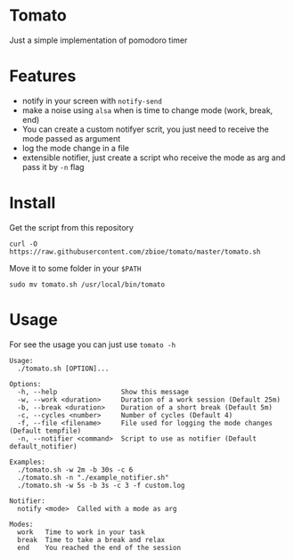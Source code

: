 # Tomato

Just a simple implementation of pomodoro timer

# Features
- notify in your screen with `notify-send`
- make a noise using `alsa` when is time to change mode (work, break, end)
- You can create a custom notifyer scrit, you just need to receive the mode passed as argument
- log the mode change in a  file
- extensible notifier, just create a script who receive the mode as arg and pass it by `-n` flag

# Install

Get the script from this repository
``` shell
curl -O https://raw.githubusercontent.com/zbioe/tomato/master/tomato.sh
```
   
Move it to some folder in your `$PATH`
``` shell
sudo mv tomato.sh /usr/local/bin/tomato
```

# Usage

For see the usage you can just use `tomato -h`

``` text
Usage:
  ./tomato.sh [OPTION]...

Options:
  -h, --help                Show this message
  -w, --work <duration>     Duration of a work session (Default 25m)
  -b, --break <duration>    Duration of a short break (Default 5m)
  -c, --cycles <number>     Number of cycles (Default 4)
  -f, --file <filename>     File used for logging the mode changes (Default tempfile)
  -n, --notifier <command>  Script to use as notifier (Default default_notifier)

Examples:
  ./tomato.sh -w 2m -b 30s -c 6
  ./tomato.sh -n "./example_notifier.sh"
  ./tomato.sh -w 5s -b 3s -c 3 -f custom.log

Notifier:
  notify <mode>  Called with a mode as arg

Modes:
  work   Time to work in your task
  break  Time to take a break and relax
  end    You reached the end of the session
```
